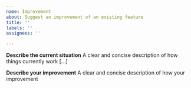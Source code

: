 ```yaml
---
name: Improvement
about: Suggest an improvement of an existing feature
title: ''
labels: ''
assignees: ''

---
```


**Describe the current situation**
A clear and concise description of how things currently work [...]

**Describe your improvement**
A clear and concise description of how your improvement
